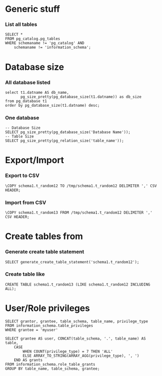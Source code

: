 

# Generic stuff

### List all tables
```
SELECT *
FROM pg_catalog.pg_tables
WHERE schemaname != 'pg_catalog' AND 
    schemaname != 'information_schema';
```

# Database size

### All database listed
```
select t1.datname AS db_name,
       pg_size_pretty(pg_database_size(t1.datname)) as db_size
from pg_database t1
order by pg_database_size(t1.datname) desc;
```

### One database
```
-- Database Size
SELECT pg_size_pretty(pg_database_size('Database Name'));
-- Table Size
SELECT pg_size_pretty(pg_relation_size('table_name'));
```

# Export/Import

### Export to CSV
```
\COPY schema1.t_random12 TO /tmp/schema1.t_random12 DELIMITER ',' CSV HEADER;
```

### Import from CSV
```
\COPY schema1.t_random13 FROM /tmp/schema1.t_random12 DELIMITER ',' CSV HEADER;
```



# Create tables from 

### Generate create table statement
```
SELECT generate_create_table_statement('schema1.t_random12');
```

### Create table like
```
CREATE TABLE schema1.t_random13 (LIKE schema1.t_random12 INCLUDING ALL);
```



# User/Role privileges

```
SELECT grantor, grantee, table_schema, table_name, privilege_type
FROM information_schema.table_privileges
WHERE grantee = 'myuser'
```


```
SELECT grantee AS user, CONCAT(table_schema, '.', table_name) AS table, 
    CASE 
        WHEN COUNT(privilege_type) = 7 THEN 'ALL'
        ELSE ARRAY_TO_STRING(ARRAY_AGG(privilege_type), ', ')
    END AS grants
FROM information_schema.role_table_grants
GROUP BY table_name, table_schema, grantee;
```

